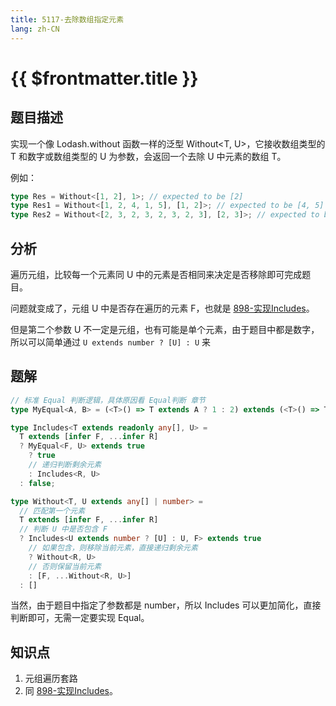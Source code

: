 ```yaml
---
title: 5117-去除数组指定元素
lang: zh-CN
---
```


# {{ $frontmatter.title }}

## 题目描述

实现一个像 Lodash.without 函数一样的泛型 Without<T, U>，它接收数组类型的 T 和数字或数组类型的 U 为参数，会返回一个去除 U 中元素的数组 T。

例如：

```ts
type Res = Without<[1, 2], 1>; // expected to be [2]
type Res1 = Without<[1, 2, 4, 1, 5], [1, 2]>; // expected to be [4, 5]
type Res2 = Without<[2, 3, 2, 3, 2, 3, 2, 3], [2, 3]>; // expected to be []
```

## 分析

遍历元组，比较每一个元素同 U 中的元素是否相同来决定是否移除即可完成题目。

问题就变成了，元组 U 中是否存在遍历的元素 F，也就是 [898-实现Includes](/docs/easy/898-%E5%AE%9E%E7%8E%B0Includes.md)。

但是第二个参数 U 不一定是元组，也有可能是单个元素，由于题目中都是数字，所以可以简单通过 `U extends number ? [U] : U` 来

## 题解

```ts
// 标准 Equal 判断逻辑，具体原因看 Equal判断 章节
type MyEqual<A, B> = (<T>() => T extends A ? 1 : 2) extends (<T>() => T extends B ? 1 : 2) ? true : false;

type Includes<T extends readonly any[], U> =
  T extends [infer F, ...infer R]
  ? MyEqual<F, U> extends true
    ? true
    // 递归判断剩余元素
    : Includes<R, U>
  : false;

type Without<T, U extends any[] | number> =
  // 匹配第一个元素
  T extends [infer F, ...infer R]
  // 判断 U 中是否包含 F
  ? Includes<U extends number ? [U] : U, F> extends true
    // 如果包含，则移除当前元素，直接递归剩余元素
    ? Without<R, U>
    // 否则保留当前元素
    : [F, ...Without<R, U>]
  : []
```

当然，由于题目中指定了参数都是 number，所以 Includes 可以更加简化，直接判断即可，无需一定要实现 Equal。

## 知识点

1. 元组遍历套路
2. 同 [898-实现Includes](/docs/easy/898-%E5%AE%9E%E7%8E%B0Includes.md)。